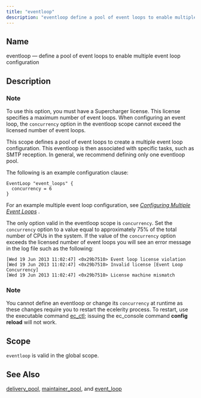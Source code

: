 ```yaml
---
title: "eventloop"
description: "eventloop define a pool of event loops to enable multiple event loop configuration To use this option you must have a Supercharger license This license specifies a maximum number of event loops When configuring an event loop the concurrency option in the eventloop scope cannot exceed the licensed number of..."
---
```


<a name="config.ref.eventloop"></a> 
## Name

eventloop — define a pool of event loops to enable multiple event loop configuration

<a name="idp24510704"></a> 
## Description

### Note

To use this option, you must have a Supercharger license. This license specifies a maximum number of event loops. When configuring an event loop, the `concurrency` option in the eventloop scope cannot exceed the licensed number of event loops.

This scope defines a pool of event loops to create a multiple event loop configuration. This eventloop is then associated with specific tasks, such as SMTP reception. In general, we recommend defining only one eventloop pool.

The following is an example configuration clause:

```
EventLoop "event_loops" {
  concurrency = 6
}
```

For an example multiple event loop configuration, see [*Configuring Multiple Event Loops*](/momentum/4/multi-event-loops) .

The only option valid in the eventloop scope is `concurrency`. Set the `concurrency` option to a value equal to approximately 75% of the total number of CPUs in the system. If the value of the `concurrency` option exceeds the licensed number of event loops you will see an error message in the log file such as the following:

```
[Wed 19 Jun 2013 11:02:47] <0x29b7510> Event loop license violation
[Wed 19 Jun 2013 11:02:47] <0x29b7510> Invalid license [Event Loop
Concurrency]
[Wed 19 Jun 2013 11:02:47] <0x29b7510> License machine mismatch
```

### Note

You cannot define an eventloop or change its `concurrency` at runtime as these changes require you to restart the ecelerity process. To restart, use the executable command [ec_ctl](/momentum/4/executable/ec-ctl); issuing the ec_console command **config reload**        will not work.

<a name="idp24521632"></a> 
## Scope

`eventloop` is valid in the global scope.

<a name="idp24523440"></a> 
## See Also

[delivery_pool](/momentum/4/config/ref-delivery-pool), [maintainer_pool](/momentum/4/config/ref-maintainer-pool), and [event_loop](/momentum/4/config/ref-event-loop)